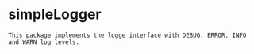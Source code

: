 # simpleLogger
```
This package implements the logge interface with DEBUG, ERROR, INFO and WARN log levels.
```